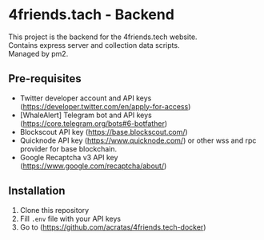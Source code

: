 # 4friends.tach - Backend

This project is the backend for the 4friends.tech website. \
Contains express server and collection data scripts. \
Managed by pm2.

## Pre-requisites

- Twitter developer account and API keys (https://developer.twitter.com/en/apply-for-access)
- [WhaleAlert] Telegram bot and API keys (https://core.telegram.org/bots#6-botfather) 
- Blockscout API key (https://base.blockscout.com/)
- Quicknode API key (https://www.quicknode.com/) or other wss and rpc provider for base blockchain.
- Google Recaptcha v3 API key (https://www.google.com/recaptcha/about/)

## Installation

1. Clone this repository
2. Fill `.env` file with your API keys
3. Go to (https://github.com/acratas/4friends.tech-docker)
